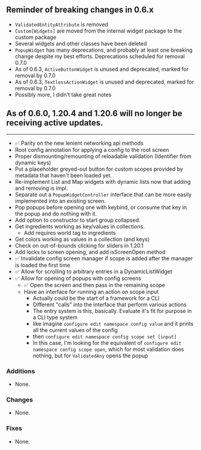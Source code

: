 ## Reminder of breaking changes in 0.6.x
* `ValidatedEntityAttribute` is removed
* `Custom[Widgets]` are moved from the internal widget package to the custom package
* Several widgets and other classes have been deleted
* `PopupWidget` has many deprecations, and probably at least one breaking change despite my best efforts. Deprecations scheduled for removal 0.7.0
* As of 0.6.3, `ActiveButtonWidget` is unused and deprecated, marked for removal by 0.7.0
* As of 0.6.3, `TextlessActionWidget` is unused and deprecated, marked for removal by 0.7.0
* Possibly more, I didn't take great notes

## As of 0.6.0, 1.20.4 and 1.20.6 will no longer be receiving active updates.

-------------------------------------

* ✅ Parity on the new lenient networking api methods
* Root config annotation for applying a config to the root screen
* Proper dismounting/remounting of reloadable validation (Identifier from dynamic keys)
* Put a placeholder greyed-out button for custom scopes provided by metadata that haven't been loaded yet.
* Re-implement List and Map widgets with dynamic lists now that adding and removing is impl.
* Separate out a `PopupWidgetController` interface that can be more easily implemented into an existing screen.
* Pop popups before opening one with keybind, or consume that key in the popup and do nothing with it.
* Add option to constructor to start group collapsed.
* Get ingredients working as key/values in collections.
  * Add requires world tag to ingredients
* Get colors working as values in a collection (and keys)
* Check on out-of-bounds clicking for sliders in 1.20.1
* Add locks to screen opening, and add isScreenOpen method
* ✅ Invalidate config screen manager if scope is added after the manager is loaded the first time
* ✅ Allow for scrolling to arbitrary entries in a DynamicListWidget
* ✅ Allow for opening of popups with config screens
  * ✅ Open the screen and then pass in the remaining scope
  * Have an interface for running an action on scope input
    * Actually could be the start of a framework for a CLI
    * Different "calls" into the interface that perform various actions
    * The entry system is this, basically. Evaluate it's fit for purpose in a CLI type system
    * like imagine `configure edit namespace config value` and it prints all the current values of the config
    * then `configure edit namespace config scope set [input]`
    * In this case, I'm looking for the equivalent of `configure edit namespace config scope open`, which for most validation does nothing, but for `ValidatedAny` opens the popup

### Additions
* None.

### Changes
* None.

### Fixes
* None.